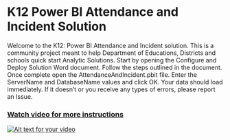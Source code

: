 
# K12 Power BI Attendance and Incident Solution

Welcome to the K12:  Power BI Attendance and Incident solution.  This is a community project meant to help Department of Educations, Districts and schools quick start Analytic Solutions.  Start by opening the Configure and Deploy Solution Word document.  Follow the steps outlined in the document.  Once complete open the AttendanceAndIncident.pbit file.  Enter the ServerName and DatabaseName values and click OK.  Your data should load immediately.  If it doesn’t or you receive any types of errors, please report an Issue.  

###  [Watch video for more instructions](http://www.youtube.com/watch?v=U1dC-iKgKys)
[![Alt text for your video](https://img.youtube.com/vi/U1dC-iKgKys/0.jpg)](http://www.youtube.com/watch?v=U1dC-iKgKys)





